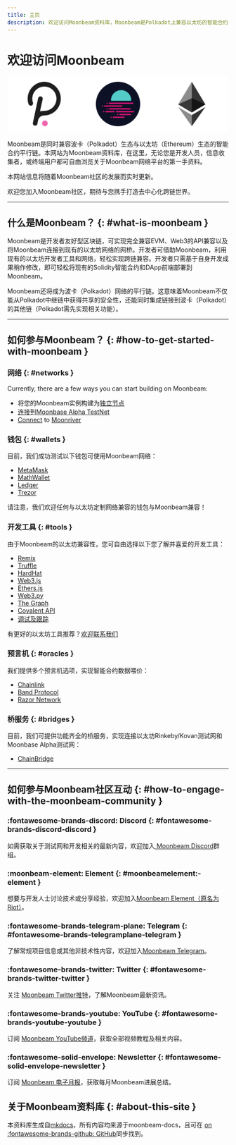 ```yaml
---
title: 主页
description: 欢迎访问Moonbeam资料库，Moonbeam是Polkadot上兼容以太坊的智能合约平行链。
---
```


# 欢迎访问Moonbeam 

![Main Page Banner Image](/images/main-banner.png)

Moonbeam是同时兼容波卡（Polkadot）生态与以太坊（Ethereum）生态的智能合约平行链。本网站为Moonbeam资料库，在这里，无论您是开发人员，信息收集者，或终端用户都可自由浏览关于Moonbeam网络平台的第一手资料。

本网站信息将随着Moonbeam社区的发展而实时更新。 

欢迎您加入Moonbeam社区，期待与您携手打造去中心化跨链世界。 

---

## 什么是Moonbeam？ {: #what-is-moonbeam }

Moonbeam是开发者友好型区块链，可实现完全兼容EVM、Web3的API兼容以及将Moonbeam连接到现有的以太坊网络的网桥。开发者可借助Moonbeam，利用现有的以太坊开发者工具和网络，轻松实现跨链兼容。开发者只需基于自身开发成果稍作修改，即可轻松将现有的Solidity智能合约和DApp前端部署到Moonbeam。

Moonbeam还将成为波卡（Polkadot）网络的平行链。这意味着Moonbeam不仅能从Polkadot中继链中获得共享的安全性，还能同时集成链接到波卡（Polkadot）的其他链（Polkadot需先实现相关功能）。

---

## 如何参与Moonbeam？ {: #how-to-get-started-with-moonbeam }

### 网络 {: #networks }

Currently, there are a few ways you can start building on Moonbeam: 

 - 将您的Moonbeam实例构建为[独立节点](/getting-started/local-node/setting-up-a-node/)
 - [连接](/getting-started/moonbase/connect/)到[Moonbase Alpha TestNet](/networks/moonbase/) 
 - [Connect](/getting-started/moonriver/connect/) to [Moonriver](/networks/moonriver/)

### 钱包 {: #wallets }

目前，我们成功测试以下钱包可使用Moonbeam网络：

 - [MetaMask](/integrations/wallets/metamask/)
 - [MathWallet](/integrations/wallets/mathwallet/)
 - [Ledger](/integrations/wallets/ledger/)
 - [Trezor](/integrations/wallets/trezor/)

请注意，我们欢迎任何与以太坊定制网络兼容的钱包与Moonbeam兼容！

### 开发工具 {: #tools }

由于Moonbeam的以太坊兼容性，您可自由选择以下您了解并喜爱的开发工具：

 - [Remix](/integrations/remix/)
 - [Truffle](/integrations/trufflebox/)
 - [HardHat](/integrations/hardhat/)
 - [Web3.js](/integrations/ethlibraries/web3js/)
 - [Ethers.js](/integrations/ethlibraries/etherjs/)
 - [Web3.py](/integrations/ethlibraries/web3py/)
 - [The Graph](/integrations/indexers/thegraph/)
 - [Covalent API](/integrations/indexers/covalent/)
 - [调试及跟踪](/integrations/debug-trace/)

有更好的以太坊工具推荐？[欢迎联系我们](https://discord.gg/PfpUATX)

### 预言机 {: #oracles }

我们提供多个预言机选项，实现智能合约数据喂价：

 - [Chainlink](/integrations/oracles/chainlink/)
 - [Band Protocol](/integrations/oracles/band-protocol/)
 - [Razor Network](/integrations/oracles/razor-network/)

### 桥服务 {: #bridges }

目前，我们可提供功能齐全的桥服务，实现连接以太坊Rinkeby/Kovan测试网和Moonbase Alpha测试网：

 - [ChainBridge](/integrations/bridges/ethereum/chainbridge/)

---

## 如何参与Moonbeam社区互动 {: #how-to-engage-with-the-moonbeam-community }

### :fontawesome-brands-discord:  Discord {: #fontawesome-brands-discord-discord } 

如需获取关于测试网和开发相关的最新内容，欢迎加入[ Moonbeam Discord](https://discord.gg/PfpUATX)群组。

### :moonbeam-element:  Element  {: #moonbeamelement:-element } 

想要与开发人士讨论技术或分享经验，欢迎加入[Moonbeam Element（原名为Riot）](https://app.element.io/#/room/#moonbeam:matrix.org)。

### :fontawesome-brands-telegram-plane:  Telegram {: #fontawesome-brands-telegramplane-telegram } 

了解常规项目信息或其他非技术性内容，欢迎加入[Moonbeam Telegram](https://t.me/Moonbeam_Official)。

### :fontawesome-brands-twitter:  Twitter {: #fontawesome-brands-twitter-twitter } 

关注 [Moonbeam Twitter推特](https://twitter.com/MoonbeamNetwork)，了解Moonbeam最新资讯。

### :fontawesome-brands-youtube:  YouTube {: #fontawesome-brands-youtube-youtube }  

订阅 [Moonbeam YouTube频道](https://www.youtube.com/c/MoonbeamNetwork)，获取全部视频教程及相关内容。

### :fontawesome-solid-envelope:  Newsletter {: #fontawesome-solid-envelope-newsletter } 

订阅 [Moonbeam 电子月报](https://moonbeam.network/newsletter/)，获取每月Moonbeam进展总结。

## 关于Moonbeam资料库 {: #about-this-site }

本资料库生成自[mkdocs](https://www.mkdocs.org/)，所有内容均来源于moonbeam-docs，且可在 [on :fontawesome-brands-github: GitHub](https://github.com/PureStake/moonbeam-docs)同步找到。
